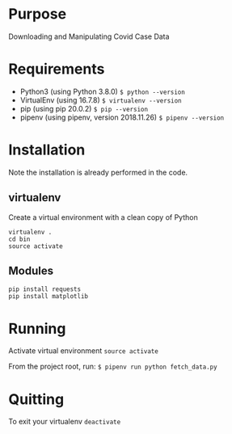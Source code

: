 # Purpose
Downloading and Manipulating Covid Case Data

# Requirements
 - Python3 (using Python 3.8.0)
 `$ python --version`
 - VirtualEnv (using 16.7.8)
 `$ virtualenv --version`
 - pip (using pip 20.0.2)
 `$ pip --version`
 - pipenv (using pipenv, version 2018.11.26)
 `$ pipenv --version`

# Installation

Note the installation is already performed in the code.

## virtualenv
Create a virtual environment with a clean copy of Python
```
virtualenv .
cd bin
source activate
```

## Modules
```
pip install requests
pip install matplotlib
```

# Running
Activate virtual environment
`source activate`

From the project root, run:
`$ pipenv run python fetch_data.py`


# Quitting
To exit your virtualenv
`deactivate`
